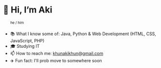 # 👋 Hi, I’m Aki
&nbsp;&nbsp;&nbsp;&nbsp;&nbsp;&nbsp;<sup>he / him</sup>
- 📚 What I know some of: Java, Python & Web Development (HTML, CSS, JavaScript, PHP)
- 🎓 Studying IT
- 📫 How to reach me: khunakikhun@gmail.com
- ✈️ Fun fact: I'll prob move to somewhere soon

<!---
aki-khun/aki-khun is a ✨ special ✨ repository because its `README.md` (this file) appears on your GitHub profile.
You can click the Preview link to take a look at your changes.
--->
